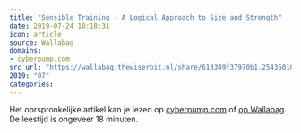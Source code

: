 ```yaml
---
title: "Sensible Training - A Logical Approach to Size and Strength"
date: 2019-07-24 10:18:31
icon: article
source: Wallabag
domains:
- cyberpump.com
src_url: "https://wallabag.thewiserbit.nl/share/613349f37970b1.25435010"
2019: "07"
categories:
---
```

Het oorspronkelijke artikel kan je lezen op [cyberpump.com](http://www.cyberpump.com/preview/sense.html) of [op Wallabag](https://wallabag.thewiserbit.nl/share/613349f37970b1.25435010). De leestijd is ongeveer 18 minuten.
